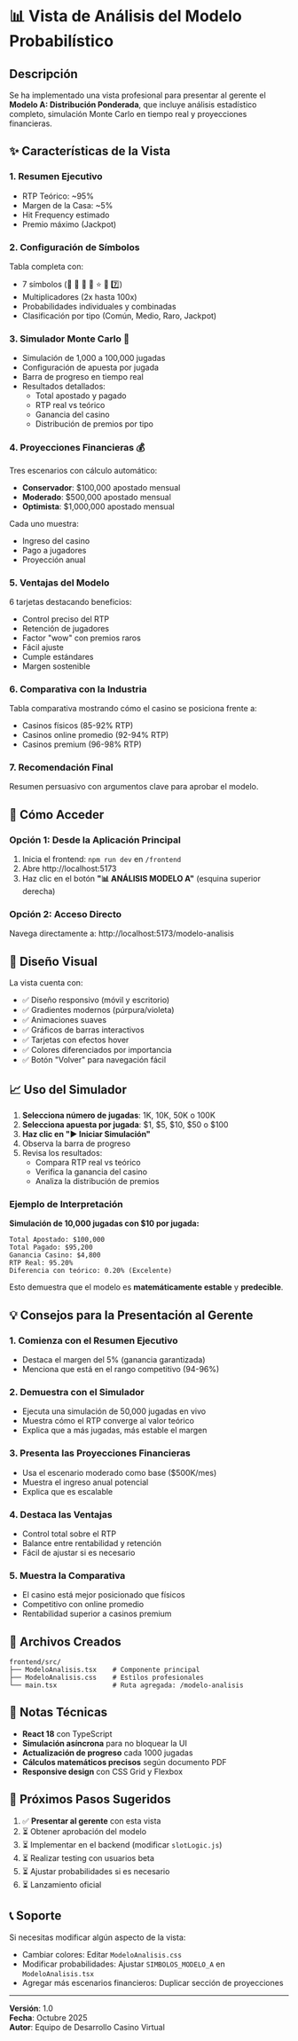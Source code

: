 # 📊 Vista de Análisis del Modelo Probabilístico

## Descripción

Se ha implementado una vista profesional para presentar al gerente el **Modelo A: Distribución Ponderada**, que incluye análisis estadístico completo, simulación Monte Carlo en tiempo real y proyecciones financieras.

## ✨ Características de la Vista

### 1. **Resumen Ejecutivo**
- RTP Teórico: ~95%
- Margen de la Casa: ~5%
- Hit Frequency estimado
- Premio máximo (Jackpot)

### 2. **Configuración de Símbolos**
Tabla completa con:
- 7 símbolos (🍒 🍋 🍊 🍉 ⭐ 💎 7️⃣)
- Multiplicadores (2x hasta 100x)
- Probabilidades individuales y combinadas
- Clasificación por tipo (Común, Medio, Raro, Jackpot)

### 3. **Simulador Monte Carlo** 🎲
- Simulación de 1,000 a 100,000 jugadas
- Configuración de apuesta por jugada
- Barra de progreso en tiempo real
- Resultados detallados:
  - Total apostado y pagado
  - RTP real vs teórico
  - Ganancia del casino
  - Distribución de premios por tipo

### 4. **Proyecciones Financieras** 💰
Tres escenarios con cálculo automático:
- **Conservador**: $100,000 apostado mensual
- **Moderado**: $500,000 apostado mensual
- **Optimista**: $1,000,000 apostado mensual

Cada uno muestra:
- Ingreso del casino
- Pago a jugadores
- Proyección anual

### 5. **Ventajas del Modelo**
6 tarjetas destacando beneficios:
- Control preciso del RTP
- Retención de jugadores
- Factor "wow" con premios raros
- Fácil ajuste
- Cumple estándares
- Margen sostenible

### 6. **Comparativa con la Industria**
Tabla comparativa mostrando cómo el casino se posiciona frente a:
- Casinos físicos (85-92% RTP)
- Casinos online promedio (92-94% RTP)
- Casinos premium (96-98% RTP)

### 7. **Recomendación Final**
Resumen persuasivo con argumentos clave para aprobar el modelo.

## 🚀 Cómo Acceder

### Opción 1: Desde la Aplicación Principal
1. Inicia el frontend: `npm run dev` en `/frontend`
2. Abre http://localhost:5173
3. Haz clic en el botón **"📊 ANÁLISIS MODELO A"** (esquina superior derecha)

### Opción 2: Acceso Directo
Navega directamente a: http://localhost:5173/modelo-analisis

## 🎨 Diseño Visual

La vista cuenta con:
- ✅ Diseño responsivo (móvil y escritorio)
- ✅ Gradientes modernos (púrpura/violeta)
- ✅ Animaciones suaves
- ✅ Gráficos de barras interactivos
- ✅ Tarjetas con efectos hover
- ✅ Colores diferenciados por importancia
- ✅ Botón "Volver" para navegación fácil

## 📈 Uso del Simulador

1. **Selecciona número de jugadas**: 1K, 10K, 50K o 100K
2. **Selecciona apuesta por jugada**: $1, $5, $10, $50 o $100
3. **Haz clic en "▶️ Iniciar Simulación"**
4. Observa la barra de progreso
5. Revisa los resultados:
   - Compara RTP real vs teórico
   - Verifica la ganancia del casino
   - Analiza la distribución de premios

### Ejemplo de Interpretación

**Simulación de 10,000 jugadas con $10 por jugada:**
```
Total Apostado: $100,000
Total Pagado: $95,200
Ganancia Casino: $4,800
RTP Real: 95.20%
Diferencia con teórico: 0.20% (Excelente)
```

Esto demuestra que el modelo es **matemáticamente estable** y **predecible**.

## 💡 Consejos para la Presentación al Gerente

### 1. Comienza con el Resumen Ejecutivo
- Destaca el margen del 5% (ganancia garantizada)
- Menciona que está en el rango competitivo (94-96%)

### 2. Demuestra con el Simulador
- Ejecuta una simulación de 50,000 jugadas en vivo
- Muestra cómo el RTP converge al valor teórico
- Explica que a más jugadas, más estable el margen

### 3. Presenta las Proyecciones Financieras
- Usa el escenario moderado como base ($500K/mes)
- Muestra el ingreso anual potencial
- Explica que es escalable

### 4. Destaca las Ventajas
- Control total sobre el RTP
- Balance entre rentabilidad y retención
- Fácil de ajustar si es necesario

### 5. Muestra la Comparativa
- El casino está mejor posicionado que físicos
- Competitivo con online promedio
- Rentabilidad superior a casinos premium

## 🔧 Archivos Creados

```
frontend/src/
├── ModeloAnalisis.tsx    # Componente principal
├── ModeloAnalisis.css    # Estilos profesionales
└── main.tsx              # Ruta agregada: /modelo-analisis
```

## 📝 Notas Técnicas

- **React 18** con TypeScript
- **Simulación asíncrona** para no bloquear la UI
- **Actualización de progreso** cada 1000 jugadas
- **Cálculos matemáticos precisos** según documento PDF
- **Responsive design** con CSS Grid y Flexbox

## 🎯 Próximos Pasos Sugeridos

1. ✅ **Presentar al gerente** con esta vista
2. ⏳ Obtener aprobación del modelo
3. ⏳ Implementar en el backend (modificar `slotLogic.js`)
4. ⏳ Realizar testing con usuarios beta
5. ⏳ Ajustar probabilidades si es necesario
6. ⏳ Lanzamiento oficial

## 📞 Soporte

Si necesitas modificar algún aspecto de la vista:
- Cambiar colores: Editar `ModeloAnalisis.css`
- Modificar probabilidades: Ajustar `SIMBOLOS_MODELO_A` en `ModeloAnalisis.tsx`
- Agregar más escenarios financieros: Duplicar sección de proyecciones

---

**Versión**: 1.0  
**Fecha**: Octubre 2025  
**Autor**: Equipo de Desarrollo Casino Virtual
